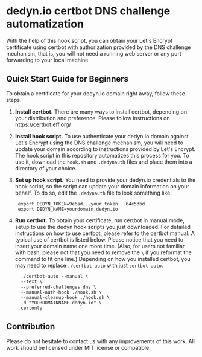 # dedyn.io certbot DNS challenge automatization
With the help of this hook script, you can obtain your Let's Encrypt certificate using 
certbot with authorization provided by the DNS challenge mechanism, that is, you will
not need a running web server or any port forwarding to your local machine.


## Quick Start Guide for Beginners
To obtain a certificate for your dedyn.io domain right away, follow these steps.

1. **Install certbot.** There are many ways to install certbot, depending on your distribution
and preference. Please follow instructions on https://certbot.eff.org/

2. **Install hook script.** To use authenticate your dedyn.io domain against Let's Encrypt
using the DNS challenge mechanism, you will need to update your domain according to
instructions provided by Let's Encrypt. The hook script in this repository automatizes this
process for you. To use it, download the `hook.sh` and `.dedynauth` files and place them
into a directory of your choice.

3. **Set up hook script.** You need to provide your dedyn.io credentials to the hook script,
so the script can update your domain information on your behalf. To do so, edit the `.dedynauth`
file to look something like

        export DEDYN_TOKEN=9e6ad...your token...64c53bd
        export DEDYN_NAME=yourdomain.dedyn.io
    
4. **Run certbot.** To obtain your certificate, run certbot in manual mode, setup to use the
dedyn hook scripts you just downloaded. For detailed instructions on how to use certbot,
please refer to the certbot manual. A typical use of certbot is listed below. Please notice
that you need to insert your domain name one more time. (Also, for users not familiar with bash,
please not that you need to remove the `\` if you reformat the command to fit one line.) Depending
on how you installed certbot, you may need to replace `./certbot-auto` with just `certbot-auto`.

         ./certbot-auto --manual \
         --text \
         --preferred-challenges dns \
         --manual-auth-hook ./hook.sh \
         --manual-cleanup-hook ./hook.sh \
         -d "YOURDOMAINNAME.dedyn.io" \
         certonly

## Contribution
Please do not hesitate to contact us with any improvements of this work. All work should be licensed
under MIT license or compatible.

